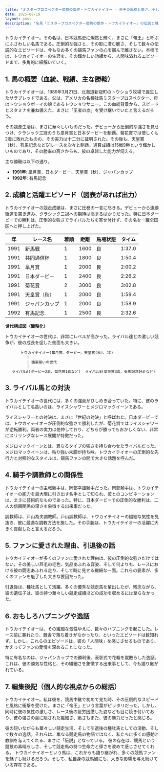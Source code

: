 ```yaml
---
title: "ミスタープロスペクター産駒の傑作・トウカイテイオー - 帝王の風格と脆さ、そして伝説"
date: 2025-08-19
layout: post
description: "名馬『ミスタープロスペクター産駒の傑作・トウカイテイオー』の伝説と魅力を深堀り"
---
```


トウカイテイオー。その名は、日本競馬史に燦然と輝く、まさに「帝王」と呼ぶにふさわしい名馬である。圧倒的な強さと、その影に潜む脆さ、そして数々の伝説的なエピソードは、今もなお多くの競馬ファンの心を掴んで離さない。本稿では、トウカイテイオーの生涯を、その輝かしい功績から、人間味溢れるエピソードまで、多角的に紐解いていく。


## 1. 馬の概要（血統、戦績、主な勝鞍）

トウカイテイオーは、1989年3月21日、北海道新冠町のトウショウ牧場で誕生したサラブレッドである。父は、アメリカの名種牡馬ミスタープロスペクター、母はトウショウボーイの娘であるトウショウサニー。この血統背景から、スピードとスタミナを兼ね備えた、まさに「王者の血」を受け継いでいたと言えるだろう。

その競走生活は、まさに華々しいものだった。デビューから圧倒的な強さを見せつけ、クラシック三冠のうち皐月賞と日本ダービーを制覇。菊花賞では惜しくも2着に敗れたものの、その実力は十二分に証明された。その後も、天皇賞（秋）、有馬記念などG1レースを次々と制覇。通算成績は15戦9勝という輝かしいものであり、その勝率の高さからも、彼の卓越した能力が伺える。

主な勝鞍は以下の通り。

* **1991年**: 皐月賞、日本ダービー、天皇賞（秋）、ジャパンカップ
* **1992年**: 有馬記念


## 2. 成績と活躍エピソード（図表があれば出力）

トウカイテイオーの競走成績は、まさに圧巻の一言に尽きる。デビューから連勝街道を突き進み、クラシック三冠への期待は高まるばかりだった。特に日本ダービーでの勝利は、圧倒的な強さでライバルたちを寄せ付けず、その名を一躍全国区へと押し上げた。

| 年 | レース名             | 着順 | 距離 | 馬場状態 | タイム       |
|---|----------------------|-----|-----|---------|-------------|
| 1991 | 新馬戦               | 1   | 1600 | 良       | 1:37.0      |
| 1991 | 共同通信杯            | 1   | 1800 | 良       | 1:50.4      |
| 1991 | 皐月賞               | 1   | 2000 | 良       | 2:00.2      |
| 1991 | 日本ダービー           | 1   | 2400 | 良       | 2:26.2      |
| 1991 | 菊花賞               | 2   | 3000 | 良       | 3:02.8      |
| 1991 | 天皇賞（秋）           | 1   | 2000 | 良       | 1:59.4      |
| 1991 | ジャパンカップ         | 1   | 2000 | 良       | 1:58.9      |
| 1992 | 有馬記念             | 1   | 2500 | 良       | 2:32.6      |


**世代構成図（簡略化）**

トウカイテイオーの世代は、非常にレベルが高かった。ライバル達との激しい競争が、彼の成長を促した側面も大きい。


```
       トウカイテイオー(皐月賞、ダービー、天皇賞(秋)、JC)
          |
          | 強豪揃いの世代
          |
   ライバルA(ダービー2着、菊花賞1着など)  ライバルB(菊花賞3着、有馬記念好走など)
```



## 3. ライバル馬との対決

トウカイテイオーの世代には、多くの強豪がひしめき合っていた。特に、彼のライバルとして名高いのは、ライスシャワーとメジロマックイーンである。

ライスシャワーとの対決は、まさに「世紀の対決」と呼ばれた。日本ダービーでは、トウカイテイオーが圧倒的な強さで勝利したが、菊花賞ではライスシャワーが逆転勝利。両者の実力は伯仲しており、どちらが勝ってもおかしくない、非常にスリリングなレース展開が特徴だった。

メジロマックイーンとは、異なるタイプの強さを持ち合わせたライバルだった。メジロマックイーンは、粘り強い末脚が持ち味。トウカイテイオーの圧倒的な先行力と対照的なスタイルは、競馬ファンの間で大きな話題を呼んだ。


## 4. 騎手や調教師との関係性

トウカイテイオーの主戦騎手は、岡部幸雄騎手だった。岡部騎手は、トウカイテイオーの能力を最大限に引き出す名手として知られ、彼とのコンビネーションは、まさに芸術的なものであった。特に、日本ダービーでの圧倒的な勝利は、二人の信頼関係の深さを象徴する出来事だった。

調教師は、戸山為夫調教師。戸山調教師は、トウカイテイオーの繊細な気性を見抜き、彼に最適な調教方法を施した。その手腕は、トウカイテイオーの活躍に大きく貢献したと言えるだろう。


## 5. ファンに愛された理由、引退後の話

トウカイテイオーが多くのファンに愛された理由は、彼の圧倒的な強さだけではない。その美しい芦毛の毛色、気品あふれる容姿、そして何よりも、レースにおける彼の闘志あふれる走り、そして時に見せる繊細な一面。これらの要素が、多くのファンを魅了した大きな要因だった。

引退後は、種牡馬として活躍。多くの優秀な競走馬を輩出したが、残念ながら、彼の遺伝子は、彼の持つ華々しい競走成績ほどの成功を収めるには至らなかった。


## 6. おもしろハプニングや逸話

トウカイテイオーは、その繊細な気性ゆえに、数々のハプニングを起こした。レース前に暴れたり、厩舎で落ち着きがなかったり、といったエピソードは数知れず。しかし、これらのエピソードは、彼の「人間味」を感じさせるものであり、かえってファンの愛情を深めることになった。

特に有名なのは、ジャパンカップでの勝利後、表彰式で花輪を蹴散らした逸話。これは、彼の勝気な性格と、その繊細さを象徴する出来事として、今も語り継がれている。


## 7. 編集後記（個人的な視点からの総括）

トウカイテイオー。私は彼を、競馬中継で初めて見た時、その圧倒的なスピードと風格に衝撃を受けた。まさに「帝王」という言葉がピッタリだった。しかし、同時に彼の気性の激しさ、レース後の疲労困憊した姿なども目に焼き付いており、彼の強さの裏に隠された繊細さ、脆さもまた、彼の魅力だったと感じる。

彼の短いながらも華々しい競走生活、そして引退後の種牡馬としての活動、そして数々の逸話。それらは、単なる競走馬の物語ではなく、私たちに多くの感動と教訓を与えてくれる、まさに「伝説」となっている。  彼の存在は、競馬という競技の素晴らしさ、そして競走馬の持つ生命力と儚さを改めて感じさせてくれる。  トウカイテイオーという馬は、これからも語り継がれ、多くの競馬ファンを魅了し続けるだろう。そして、私自身の競馬観にも、大きな影響を与え続けている存在である。
